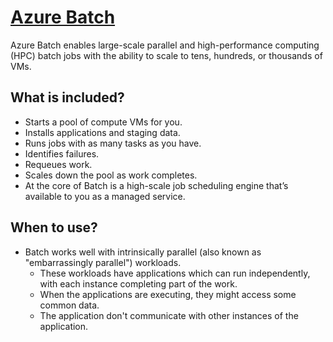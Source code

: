 # [Azure Batch](https://docs.microsoft.com/en-us/azure/batch/batch-technical-overview)

Azure Batch enables large-scale parallel and high-performance computing (HPC) batch jobs with the ability to scale to tens, hundreds, or thousands of VMs.

## What is included?

-   Starts a pool of compute VMs for you.
-   Installs applications and staging data.
-   Runs jobs with as many tasks as you have.
-   Identifies failures.
-   Requeues work.
-   Scales down the pool as work completes.
-   At the core of Batch is a high-scale job scheduling engine that’s available to you as a managed service.

## When to use?

-   Batch works well with intrinsically parallel (also known as "embarrassingly parallel") workloads.
    -   These workloads have applications which can run independently, with each instance completing part of the work.
    -   When the applications are executing, they might access some common data.
    -   The application don't communicate with other instances of the application.
